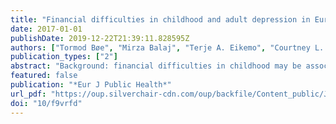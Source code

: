 ```yaml
---
title: "Financial difficulties in childhood and adult depression in Europe"
date: 2017-01-01
publishDate: 2019-12-22T21:39:11.828595Z
authors: ["Tormod Bøe", "Mirza Balaj", "Terje A. Eikemo", "Courtney L. Mcnamara", "Erling F. Solheim"]
publication_types: ["2"]
abstract: "Background: financial difficulties in childhood may be associated with immediate and long-term consequences for mental health. the aim of the current paper is to investigate the association between childhood financial difficulties and adult depression, and assess the relative contribution of financial difficulties in childhood to symptoms of adult depression across different age groups. methods: using three age cohorts (25–40, 41–59, 60–75) from 19 countries in the european social survey round 7 (n =18 401), multi-level and country-wise ols regression analyses were used to investigate the association between financial difficulties in childhood and adult depression, while adjusting for age, education, gender, highest education in family, level of family conflict, number of social meetings and marital status. results: financial difficulties in childhood was found to be influ-ential predictors of depression scores for 25–40 year olds in 10 out of 19 countries in fully adjusted models. in older participants, depression scores were mostly influenced by frequency of social meetings and marital status. there was great variation in the pattern of influential risk factors across countries, and the predicted effect childhood financial difficulties had on adult depression scores. conclusion: childhood financial difficulties as predictors of depression appear to, by themselves, exert the strongest influence in younger adults. there was, however, large variation between countries in the magnitude of associated risk, and in the pattern of risk factors contributing to adult depression, which underscores the need to account for country-level factors when aiming to gain knowledge about mental health."
featured: false
publication: "*Eur J Public Health*"
url_pdf: "https://oup.silverchair-cdn.com/oup/backfile/Content_public/Journal/eurpub/27/suppl_1/10.1093_eurpub_ckw253/2/ckw253.pdf?Expires=1491846137&Signature=I8P-t2$∼$Z3SlhhAbOqeFN2x6z-2Fq2fkFMmOJ5VvgAyaba5JIYpFN9Wmh22pLPfb5qC1icA8C8P2oXfsX-m2x$∼$PrNTsBCitRaasFoRo1uC"
doi: "10/f9vrfd"
---
```


